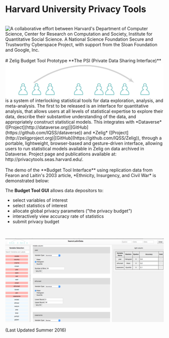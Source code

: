 
<h1>Harvard University Privacy Tools</h1>
<br>
<img src = "http://privacytools.seas.harvard.edu/files/os_shields/seas.png?m=1425310908" align="left"> A collaborative effort between Harvard's Department of Computer Science, Center for Research on Computation and Society,  Institute for Quantitative Social Science. A National Science Foundation Secure and Trustworthy Cyberspace Project, with support from the Sloan Foundation and Google, Inc. 
<br><br>
# Zelig Budget Tool Prototype
<a href="http://datascience.iq.harvard.edu/tworavens"><img src="TwoRavens/images/dpi2.png" align="left"></a> **The PSI (Private Data Sharing Interface)** is a system of interlocking statistical tools for data exploration, analysis, and meta-analysis.  The first to be released is an interface for quantitative analysis, that allows users at all levels of statistical expertise to explore their data, describe their substantive understanding of the data, and appropriately construct statistical models. This integrates with *Dataverse* ([Project](http://dataverse.org)|[GitHub](https://github.com/IQSS/dataverse)) and *Zelig* ([Project](http://zeligproject.org)|[GitHub](https://github.com/IQSS/Zelig)), through a portable, lightweight, browser-based and gesture-driven interface, allowing users to run statistical models available in Zelig on data archived in Dataverse.  Project page and publications available at: http://privacytools.seas.harvard.edu/. 
<br><br>
The demo of the **Budget Tool Interface** using replication data from Fearon and Laitin's 2003 article, *Ethnicity, Insurgency, and Civil War* is demonstrated below:  


The **Budget Tool GUI** allows data depositors to:
  * select variables of interest
  * select statistics of interest
  * allocate global privacy parameters ("the privacy budget")
  * interactively view accuracy rate of statistics
  * submit privacy budget

<br>

![Example Page](TwoRavens/images/budgetTool_screenshot_august2016.png)

(Last Updated Summer 2016)
